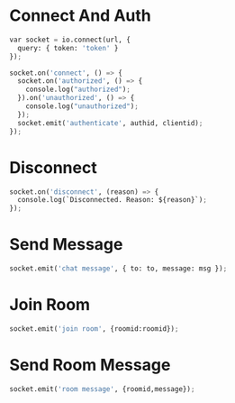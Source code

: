 # Connect And Auth
```python
var socket = io.connect(url, {
  query: { token: 'token' }
});

socket.on('connect', () => {
  socket.on('authorized', () => {
    console.log("authorized");
  }).on('unauthorized', () => {
    console.log("unauthorized");
  });
  socket.emit('authenticate', authid, clientid);
});
```
# Disconnect
```python
socket.on('disconnect', (reason) => {
  console.log(`Disconnected. Reason: ${reason}`);
});
```

# Send Message
```python
socket.emit('chat message', { to: to, message: msg });
```
# Join Room
```python
socket.emit('join room', {roomid:roomid});
```

# Send Room Message
```python
socket.emit('room message', {roomid,message});
```
